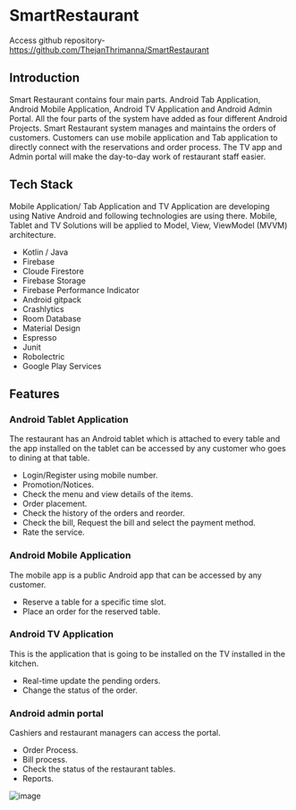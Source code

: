 # SmartRestaurant

Access github repository- https://github.com/ThejanThrimanna/SmartRestaurant

## Introduction 

Smart Restaurant contains four main parts. Android Tab Application, Android Mobile Application, Android TV Application and Android Admin Portal. All the four parts of the system have added as four different Android Projects. Smart Restaurant system manages and maintains the orders of customers. Customers can use mobile application and Tab application to directly connect with the reservations and order process. The TV app and Admin portal will make the day-to-day work of restaurant staff easier.

## Tech Stack

Mobile Application/ Tab Application and TV Application are developing using Native Android and following technologies are using there. Mobile, Tablet and TV Solutions will be applied to Model, View, ViewModel (MVVM) architecture.      
- Kotlin / Java 
- Firebase 
- Cloude Firestore 
- Firebase Storage 
- Firebase Performance Indicator 
- Android gitpack 
- Crashlytics 
- Room Database 
- Material Design 
- Espresso 
- Junit 
- Robolectric 
- Google Play Services 

## Features

### Android Tablet Application 
The restaurant has an Android tablet which is attached to every table and the app installed on the tablet can be accessed by any customer who goes to dining at that table. 
-	Login/Register 	using 	mobile number. 
-	Promotion/Notices. 
-	Check the menu and view details of the items. 
-	Order placement. 
-	Check the history of the orders and reorder. 
-	Check the bill, Request the bill and select the payment method. 
-	Rate the service. 

### Android Mobile Application 
The mobile app is a public Android app that can be accessed by any customer. 	
-	Reserve a table for a specific time slot. 
-	Place an order for the reserved table. 

### Android TV Application 	
This is the application that is going to be installed on the TV installed in the kitchen. 
-	Real-time update the pending orders. 
-	Change the status of the order. 

### Android admin portal 
Cashiers and restaurant managers can access the portal. 	
-	Order Process. 
-	Bill process. 
-	Check the status of the restaurant tables. 
-	Reports. 



![image](https://user-images.githubusercontent.com/25275045/144291421-ebe25ca7-c0fa-47ef-a445-8a64f445ee38.png)




